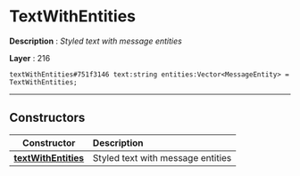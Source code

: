 # TextWithEntities

**Description** : *Styled text with message entities*

**Layer** : 216

```tl
textWithEntities#751f3146 text:string entities:Vector<MessageEntity> = TextWithEntities;
```

---

## Constructors

| Constructor | Description |
| :---: | :--- |
| [**textWithEntities**](constructor/textWithEntities) | Styled text with message entities |